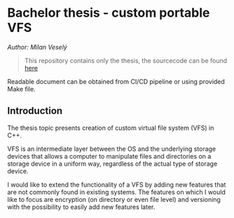 # Bachelor thesis - custom portable VFS

*Author: Milan Veselý*

> This repository contains only the thesis, the sourcecode can be
> found [here](https://gitlab.mff.cuni.cz/teaching/theses/yaghob/vesely-milan/source-code)

Readable document can be obtained from CI/CD pipeline or using provided Make file.

## Introduction

The thesis topic presents creation of custom virtual file system (VFS) in C++.

VFS is an intermediate layer between the OS and the underlying storage devices that allows a computer to manipulate
files and directories on a storage device in a uniform way, regardless of the actual type of storage device.

I would like to extend the functionality of a VFS by adding new features that are not commonly found in existing systems.
The features on which I would like to focus are encryption (on directory or even file level) and versioning with the
possibility to easily add new features later.
